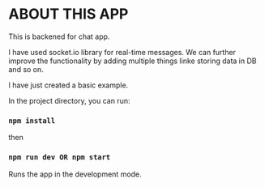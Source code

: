 # ABOUT THIS APP

This is backened for chat app.

I have used socket.io library for real-time messages. We can further improve the functionality by adding multiple things linke storing data in DB and so on.

I have just created a basic example.

In the project directory, you can run:
### `npm install`
then
### `npm run dev OR npm start` 

Runs the app in the development mode.
